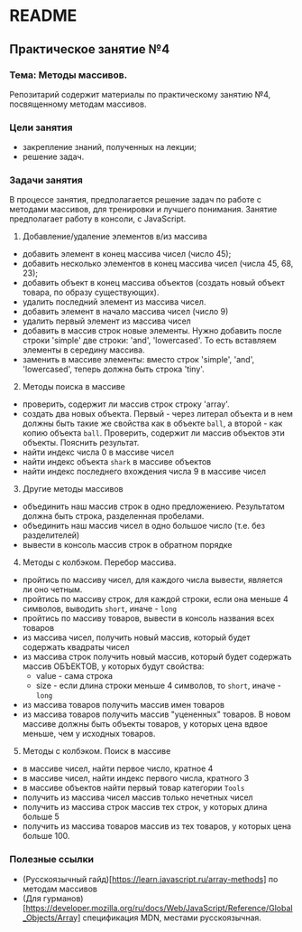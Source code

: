 # README

## Практическое занятие №4

### Тема: Методы массивов.

Репозитарий содержит материалы по практическому занятию №4, посвященному методам массивов.

### Цели занятия
- закрепление знаний, полученных на лекции;
- решение задач.

### Задачи занятия
В процессе занятия, предполагается решение задач по работе с методами массивов, для тренировки и лучшего понимания. Занятие предполагает работу в консоли, с JavaScript.

1. Добавление/удаление элементов в/из массива
  - добавить элемент в конец массива чисел (число 45);
  - добавить несколько элементов в конец массива чисел (числа 45, 68, 23);
  - добавить объект в конец массива объектов (создать новый объект товара, по образу существующих).
  - удалить последний элемент из массива чисел.
  - добавить элемент в начало массива чисел (число 9)
  - удалить первый элемент из массива чисел
  - добавить в массив строк новые элементы. Нужно добавить после строки 'simple' две строки: 'and', 'lowercased'. То есть вставляем элементы в середину массива.
  - заменить в массиве элементы: вместо строк 'simple', 'and', 'lowercased', теперь должна быть строка 'tiny'.
2. Методы поиска в массиве
  - проверить, содержит ли массив строк строку 'array'.
  - создать два новых объекта. Первый - через литерал объекта и в нем должны быть такие же свойства как в объекте `ball`, а второй - как копию объекта `ball`. Проверить, содержит ли массив объектов эти объекты. Пояснить результат.
  - найти индекс числа 0  в массиве чисел
  - найти индекс объекта `shark` в массиве объектов
  - найти индекс последнего вхождения числа 9 в массиве чисел
3. Другие методы массивов
  - объединить наш массив строк в одно предложениею. Результатом должна быть строка, разделенная пробелами.
  - объединить наш массив чисел в одно большое число (т.е. без разделителей)
  - вывести в консоль массив строк в обратном порядке
4. Методы с колбэком. Перебор массива.
  - пройтись по массиву чисел, для каждого числа вывести, является ли оно четным.
  - пройтись по массиву строк, для каждой строки, если она меньше 4 символов, выводить `short`, иначе - `long`
  - пройтись по массиву товаров, вывести в консоль названия всех товаров
  - из массива чисел, получить новый массив, который будет содержать квадраты чисел
  - из массива строк получить новый массив, который будет содержать массив ОБЪЕКТОВ, у которых будут свойства:
     * value - сама строка
     * size - если длина строки меньше 4 символов, то `short`, иначе - `long`
  - из массива товаров получить массив имен товаров
  - из массива товаров получить массив "уцененных" товаров. В новом массиве должны быть объекты товаров, у которых цена вдвое меньше, чем у исходных товаров.
5. Методы с колбэком. Поиск в массиве
  - в массиве чисел, найти первое число, кратное 4
  - в массиве чисел, найти индекс первого числа, кратного 3
  - в массиве объектов найти первый товар категории `Tools`
  - получить из массива чисел массив только нечетных чисел
  - получить из массива строк массив тех строк, у которых длина больше 5
  - получить из массива товаров массив из тех товаров, у которых цена больше 100.


### Полезные ссылки
- (Русскоязычный гайд)[https://learn.javascript.ru/array-methods] по методам массивов
- (Для гурманов)[https://developer.mozilla.org/ru/docs/Web/JavaScript/Reference/Global_Objects/Array] спецификация MDN, местами русскоязычная.